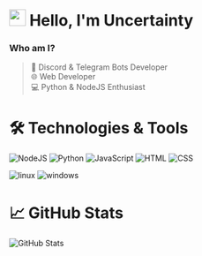 # <img src="https://media.giphy.com/media/hvRJCLFzcasrR4ia7z/giphy.gif" width="30px"> Hello, I'm Uncertainty
  
  ### Who am I?
> :robot: Discord & Telegram Bots Developer  
> :globe_with_meridians: Web Developer  
> :computer: Python & NodeJS Enthusiast

  # 🛠️ Technologies & Tools
  
  ![NodeJS](https://img.shields.io/badge/-NodeJS-090909?style=for-the-badge&logo=node.js&logoColor=339933)
  ![Python](https://img.shields.io/badge/-Python-090909?style=for-the-badge&logo=python&logoColor=3776AB)
  ![JavaScript](https://img.shields.io/badge/-JavaScript-090909?style=for-the-badge&logo=javascript&logoColor=F7DF1E)
  ![HTML](https://img.shields.io/badge/-HTML-090909?style=for-the-badge&logo=html5&logoColor=E34F26)
  ![CSS](https://img.shields.io/badge/-CSS-090909?style=for-the-badge&logo=css3&logoColor=1572B6)
  
  ![linux](https://img.shields.io/badge/-linux-090909?style=for-the-badge&logo=linux&logoColor=FCC624)
  ![windows](https://img.shields.io/badge/-windows-090909?style=for-the-badge&logo=windows&logoColor=0078D6)

  # :chart_with_upwards_trend: GitHub Stats
  ![GitHub Stats](https://github-readme-stats.vercel.app/api?username=uncertainty&show_icons=true&theme=dark&hide_border=true)
</div>
